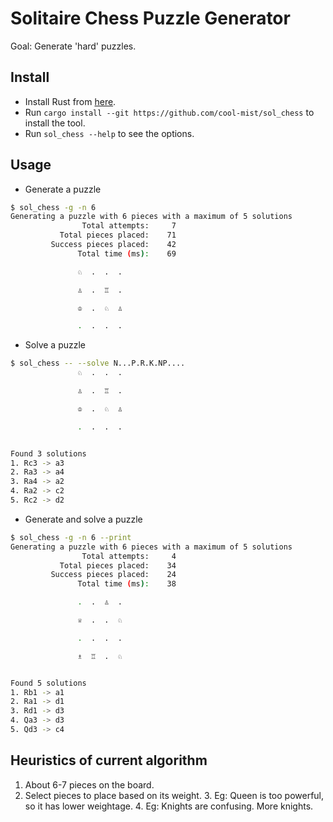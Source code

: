 # Solitaire Chess Puzzle Generator

Goal: Generate 'hard' puzzles.

## Install

- Install Rust from [here](https://www.rust-lang.org/tools/install).
- Run `cargo install --git https://github.com/cool-mist/sol_chess` to install the tool.
- Run `sol_chess --help` to see the options.

## Usage

- Generate a puzzle

```bash
$ sol_chess -g -n 6
Generating a puzzle with 6 pieces with a maximum of 5 solutions
                Total attempts:     7
           Total pieces placed:    71
         Success pieces placed:    42
               Total time (ms):    69

               ♘  .  .  .

               ♙  .  ♖  .

               ♔  .  ♘  ♙

               .  .  .  .
```

- Solve a puzzle

```bash
$ sol_chess -- --solve N...P.R.K.NP....
               ♘  .  .  .

               ♙  .  ♖  .

               ♔  .  ♘  ♙

               .  .  .  .


Found 3 solutions
1. Rc3 -> a3
2. Ra3 -> a4
3. Ra4 -> a2
4. Ra2 -> c2
5. Rc2 -> d2
```

- Generate and solve a puzzle

```bash
$ sol_chess -g -n 6 --print
Generating a puzzle with 6 pieces with a maximum of 5 solutions
                Total attempts:     4
           Total pieces placed:    34
         Success pieces placed:    24
               Total time (ms):    38

               .  .  ♙  .

               ♕  .  .  ♘

               .  .  .  .

               ♗  ♖  .  ♘


Found 5 solutions
1. Rb1 -> a1
2. Ra1 -> d1
3. Rd1 -> d3
4. Qa3 -> d3
5. Qd3 -> c4
```

## Heuristics of current algorithm

1. About 6-7 pieces on the board.
2. Select pieces to place based on its weight.
    3. Eg: Queen is too powerful, so it has lower weightage.
    4. Eg: Knights are confusing. More knights.

